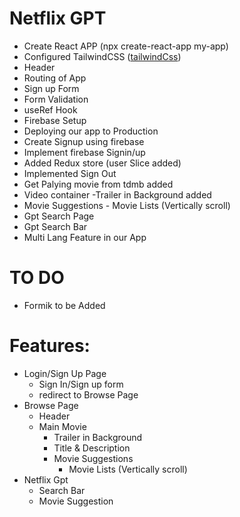 # Netflix GPT

- Create React APP (npx create-react-app my-app)
- Configured TailwindCSS ([tailwindCss](https://tailwindcss.com/docs/guides/create-react-app))
- Header
- Routing of App
- Sign up Form
- Form Validation
- useRef Hook
- Firebase Setup
- Deploying our app to Production
- Create Signup using firebase
- Implement firebase Signin/up
- Added Redux store (user Slice added)
- Implemented Sign Out
- Get Palying movie from tdmb added
- Video container 
        -Trailer in Background added
- Movie Suggestions
        - Movie Lists (Vertically scroll)
- Gpt Search Page
- Gpt Search Bar
- Multi Lang Feature in our App


# TO DO
- Formik to be Added

# Features:
- Login/Sign Up Page
    - Sign In/Sign up form
    - redirect to Browse Page
- Browse Page
    - Header
    - Main Movie
        - Trailer in Background
        - Title & Description
        - Movie Suggestions
            - Movie Lists (Vertically scroll)
- Netflix Gpt
    - Search Bar
    - Movie Suggestion